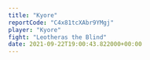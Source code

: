 ```yaml
---
title: "Kyore"
reportCode: "C4x81tcXAbr9YMgj"
player: "Kyore"
fight: "Leotheras the Blind"
date: 2021-09-22T19:00:43.822000+00:00
---
```

